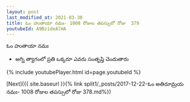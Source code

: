 ```yaml
---
layout: post
last_modified_at: 2021-03-30
title: ఓం హుతాయా నమః- 1008 రోజుల తపస్సులో రోజు  379
youtubeId: A9BzideAlHA
---
```

 
 
 ఓం హుతాయా నమః  
 
 -  అగ్ని త్యాగంలో ప్రతి ఒక్కరూ ఎవరు సంతృప్తి చెందుతారు 
 
  
 
  
 
 
 
 
 
 


{% include youtubePlayer.html id=page.youtubeId %}
 
[Next]({{ site.baseurl }}{% link  split1/_posts/2017-12-22-ఓం అతిదూమ్రయ నమః- 1008 రోజుల తపస్సులో రోజు  378.md%})
 
